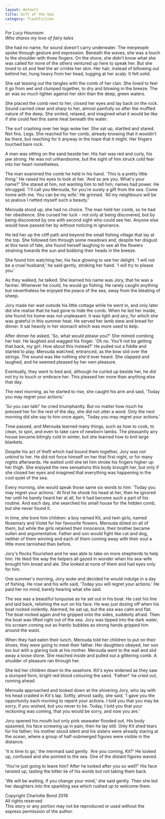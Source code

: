 ```yaml
---
layout: default
title: Gift of the Sea
category: flashfiction
---
```


*For Lucy Hounsom  
Who shares my love of fairy tales*

She had no name, for sound doesn't carry underwater. The merpeople spoke through gesture and expression. Beneath the waves, she was a touch to the shoulder with three fingers. On the shore, she didn't know what she was called for none of the others ventured up here to speak her. But she loved to sit and feel the air crinkle her skin. Her hair, instead of billowing out behind her, hung heavy from her head, tugging at her scalp. It felt solid.

She sat teasing out the tangles with the comb of her clan. She loved to feel it go from wet and clumped together, to dry and blowing in the breeze. The air was so much lighter against her skin than the deep, green waters.

She placed the comb next to her, closed her eyes and lay back on the rock. Sound carried clear and sharp to her, almost painfully so after the muffled nature of the deep. She smiled, relaxed, and imagined what it would be like if she could feel this same heat beneath the water.

The surf crashing over her legs woke her. She sat up, startled and stared. Not fins. Legs. She reached for her comb, already knowing that it wouldn't be there, but reaching for it anyway in the hope that it might. Her fingers touched bare rock.

A man was sitting on the sand beside her. His hair was red and curly, his jaw strong. He was not unhandsome, but the sight of him struck cold fear into her heart nonetheless.

The man examined the comb he held in his hand. 'This is a pretty little thing.' He raised his eyes to look at her. 'And so are you. What's your name?' She stared at him, not wanting him to tell him; names had power. He shrugged. 'I'll call you Merouda, for you're surely a gift from the sea. Come home with me. You can be my wife.' He grinned. 'All my neighbours will be so jealous I netted myself such a beauty.'

Merouda stood up; she had no choice. The man held her comb, so he had her obedience. She cursed her luck - not only at being discovered, but by being discovered by one with second sight who could see her. Anyone else would have passed her by without noticing in ignorance.

He led her up the cliff path and beyond the small fishing village that lay at the top. She followed him through some meadows and, despite her disgust at this twist of fate, she found herself laughing to see all the flowers straining towards the sun and bobbing their heads in the breeze.

She found him watching her, his face glowing to see her delight. 'I will not be a cruel husband,' he said gently, stroking her hand. 'I will try to please you.'

As they walked, he talked. She learned his name was Jory, that he was a farmer. Whenever he could, he would go fishing. He rarely caught anything but nevertheless he enjoyed the peace of the sea, away from the bleating of sheep.

Jory made her wait outside his little cottage while he went in, and only later did she realise that he had gone to hide the comb. When he led her inside, she found his home was not unpleasant. It was light and airy, for which she was grateful in this summer heat. He served her lamb stew and bread for dinner. It sat heavily in her stomach which was more used to kelp. 

After dinner he asked, 'So, what would please you?' She mimed combing her hair. He laughed and wagged his finger. 'Oh no. You'll not be getting that back, my girl. How about this instead?' He pulled out a fiddle and started to play. Merouda watched, entranced, as the bow slid over the strings. The sound was like nothing she'd ever heard. She clapped and laughed, and he seemed pleased by her own pleasure.

Eventually, they went to bed and, although he curled up beside her, he did not try to touch or embrace her. This pleased her more than anything else that day.

The next morning, as he started to rise, she caught his arm and said, 'Today you may regret your actions.'

'So you can talk!' he cried triumphantly. But no matter how much he pressed her for the rest of the day, she did not utter a word. Only the next morning did she say to him once again, 'Today you may regret your actions.'

Time passed, and Merouda learned many things, such as how to cook, to clean, to spin, and even to take care of newborn lambs. The pleasantly airy house became bitingly cold in winter, but she learned how to knit large blankets.

Despite his act of theft which had bound them together, Jory was not unkind to her. He did not force himself on her that first night, or for many nights afterwards. He waited until she let him stroke his fingers higher up her thigh. She enjoyed the new sensations this body brought her, but only if she closed her eyes and imagined that everything was happening in the cool quiet of the sea.

Every morning, she would speak those same six words to him: 'Today you may regret your actions.' At first he shook his head at her, then he ignored her until he barely heard her at all, for it had become such a part of his routine. And each day, she searched his small house for the hidden comb, but she never found it.

In time, she bore him children: a boy named Kit, and twin girls, named Rosemary and Violet for her favourite flowers. Merouda doted on all of them, but while the girls retained their innocence, their brother became sullen and argumentative. Father and son would fight like cat and dog, neither of them winning and each of them coming away with their soul a little more tarnished than before. 

Jory's flocks flourished and he was able to take on more shepherds to help him. He liked the way the helpers all gazed in wonder when his sea-wife brought him bread and ale. She looked at none of them and had eyes only for him.

One summer's morning, Jory woke and decided he would indulge in a day of fishing. He rose and his wife said, 'Today you will regret your actions.' He paid her no mind, barely hearing what she said.

The sea was a beautiful turquoise as he set out in his boat. He cast his line and laid back, relishing the sun on his face. He was just dozing off when his boat rocked violently. Alarmed, he sat up, but the sea was calm and flat. The boat rocked again and he gripped onto the sides, suddenly afraid. Then the boat was lifted right out of the sea. Jory was tipped into the dark water, his scream coming out as frantic bubbles as strong hands gripped him around the waist.

When they had eaten their lunch, Merouda told her children to put on their shoes; they were going to meet their father. Her daughters obeyed, her son too but with a glaring look at his mother. Merouda went to the wall and slid away a loose stone. She reached inside and pulled out a glittering comb. A shudder of pleasure ran through her.

She led her children down to the seashore. Kit's eyes widened as they saw a slumped form, bright red blood colouring the sand. 'Father!' he cried out, running ahead.

Merouda approached and looked down at the shivering Jory, who lay with his head cradled in Kit's lap. Softly, almost sadly, she said, 'I gave you the opportunity each morning to repent your actions. I told you that you may be sorry, if you wished, but you never to be. Today, I told you that your reckoning was coming, that you would be sorry, and now you are.'

Jory opened his mouth but only pink seawater flooded out. His body spasmed, his face screwing up in pain, then he lay still. Only Kit shed tears for his father; his mother stood silent and his sisters were already staring at the ocean, where a group of half-submerged figures were visible in the distance.

'It is time to go,' the mermaid said gently. 'Are you coming, Kit?' He looked up, confused and she pointed to the sea. One of the distant figures waved. 

'You're just going to leave him? After he looked after you so well?' His face twisted up, tasting the bitter lie of his words but not taking them back.

'We will be waiting, if you change your mind,' she said gently. Then she led her daughters into the sparkling sea which rushed up to welcome them.

<div class="text-right">
Copyright Charlotte Bond 2018<br>
All rights reserved<br>
This story or any portion may not be reproduced or used without the express permission of the author.
</div>
